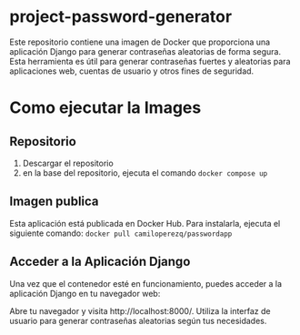 # project-password-generator
Este repositorio contiene una imagen de Docker que proporciona una aplicación Django para generar contraseñas aleatorias de forma segura. Esta herramienta es útil para generar contraseñas fuertes y aleatorias para aplicaciones web, cuentas de usuario y otros fines de seguridad.

# Como ejecutar la Images

## Repositorio
1. Descargar el repositorio
1. en la base del repositorio, ejecuta el comando `docker compose up`

## Imagen publica
Esta aplicación está publicada en Docker Hub. Para instalarla, ejecuta el siguiente comando: `docker pull camiloperezq/passwordapp`

## Acceder a la Aplicación Django
Una vez que el contenedor esté en funcionamiento, puedes acceder a la aplicación Django en tu navegador web:

Abre tu navegador y visita http://localhost:8000/.
Utiliza la interfaz de usuario para generar contraseñas aleatorias según tus necesidades.